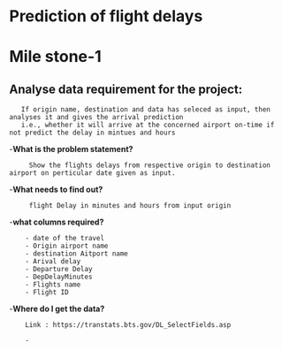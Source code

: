 # Prediction of flight delays

# **Mile stone-1**

## **Analyse data requirement for the project:**

       If origin name, destination and data has seleced as input, then analyses it and gives the arrival prediction
       i.e., whether it will arrive at the concerned airport on-time if not predict the delay in mintues and hours 


   -**What is the problem statement?**
   
         Show the flights delays from respective origin to destination airport on perticular date given as input.
        
   -**What needs to find out?**
   
         flight Delay in minutes and hours from input origin
        
   -**what columns required?**
   
        - date of the travel
        - Origin airport name
        - destination Aitport name
        - Arival delay
        - Departure Delay
        - DepDelayMinutes         
        - Flights name
        - Flight ID

   -**Where do I get the data?**
   
        Link : https://transtats.bts.gov/DL_SelectFields.asp
        
        - 
        
        
